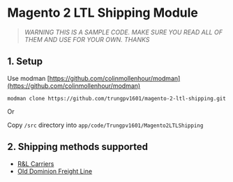 # Magento 2 LTL Shipping Module

> *WARNING THIS IS A SAMPLE CODE. MAKE SURE YOU READ ALL OF THEM AND USE FOR YOUR OWN. THANKS*

## 1. Setup 

Use modman [https://github.com/colinmollenhour/modman](https://github.com/colinmollenhour/modman)

```
modman clone https://github.com/trungpv1601/magento-2-ltl-shipping.git
```

Or 

Copy ```/src``` directory into ```app/code/Trungpv1601/Magento2LTLShipping```

## 2. Shipping methods supported

  - [R&L Carriers](https://www.rlcarriers.com/)
  - [Old Dominion Freight Line](https://www.odfl.com/Home/)
